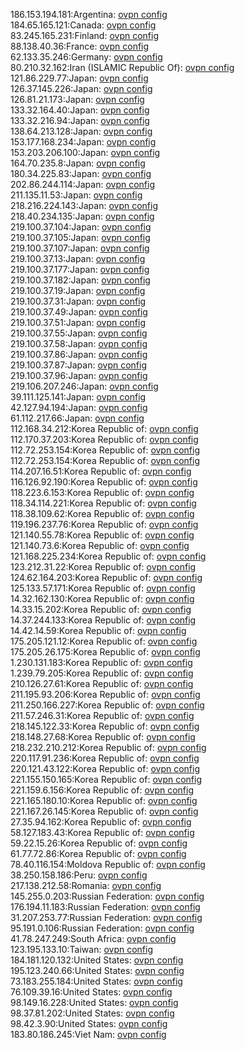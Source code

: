 186.153.194.181:Argentina: [ovpn config](vpn/186_153_194_181.ovpn)  
184.65.165.121:Canada: [ovpn config](vpn/184_65_165_121.ovpn)  
83.245.165.231:Finland: [ovpn config](vpn/83_245_165_231.ovpn)  
88.138.40.36:France: [ovpn config](vpn/88_138_40_36.ovpn)  
62.133.35.246:Germany: [ovpn config](vpn/62_133_35_246.ovpn)  
80.210.32.162:Iran (ISLAMIC Republic Of): [ovpn config](vpn/80_210_32_162.ovpn)  
121.86.229.77:Japan: [ovpn config](vpn/121_86_229_77.ovpn)  
126.37.145.226:Japan: [ovpn config](vpn/126_37_145_226.ovpn)  
126.81.21.173:Japan: [ovpn config](vpn/126_81_21_173.ovpn)  
133.32.164.40:Japan: [ovpn config](vpn/133_32_164_40.ovpn)  
133.32.216.94:Japan: [ovpn config](vpn/133_32_216_94.ovpn)  
138.64.213.128:Japan: [ovpn config](vpn/138_64_213_128.ovpn)  
153.177.168.234:Japan: [ovpn config](vpn/153_177_168_234.ovpn)  
153.203.206.100:Japan: [ovpn config](vpn/153_203_206_100.ovpn)  
164.70.235.8:Japan: [ovpn config](vpn/164_70_235_8.ovpn)  
180.34.225.83:Japan: [ovpn config](vpn/180_34_225_83.ovpn)  
202.86.244.114:Japan: [ovpn config](vpn/202_86_244_114.ovpn)  
211.135.11.53:Japan: [ovpn config](vpn/211_135_11_53.ovpn)  
218.216.224.143:Japan: [ovpn config](vpn/218_216_224_143.ovpn)  
218.40.234.135:Japan: [ovpn config](vpn/218_40_234_135.ovpn)  
219.100.37.104:Japan: [ovpn config](vpn/219_100_37_104.ovpn)  
219.100.37.105:Japan: [ovpn config](vpn/219_100_37_105.ovpn)  
219.100.37.107:Japan: [ovpn config](vpn/219_100_37_107.ovpn)  
219.100.37.13:Japan: [ovpn config](vpn/219_100_37_13.ovpn)  
219.100.37.177:Japan: [ovpn config](vpn/219_100_37_177.ovpn)  
219.100.37.182:Japan: [ovpn config](vpn/219_100_37_182.ovpn)  
219.100.37.19:Japan: [ovpn config](vpn/219_100_37_19.ovpn)  
219.100.37.31:Japan: [ovpn config](vpn/219_100_37_31.ovpn)  
219.100.37.49:Japan: [ovpn config](vpn/219_100_37_49.ovpn)  
219.100.37.51:Japan: [ovpn config](vpn/219_100_37_51.ovpn)  
219.100.37.55:Japan: [ovpn config](vpn/219_100_37_55.ovpn)  
219.100.37.58:Japan: [ovpn config](vpn/219_100_37_58.ovpn)  
219.100.37.86:Japan: [ovpn config](vpn/219_100_37_86.ovpn)  
219.100.37.87:Japan: [ovpn config](vpn/219_100_37_87.ovpn)  
219.100.37.96:Japan: [ovpn config](vpn/219_100_37_96.ovpn)  
219.106.207.246:Japan: [ovpn config](vpn/219_106_207_246.ovpn)  
39.111.125.141:Japan: [ovpn config](vpn/39_111_125_141.ovpn)  
42.127.94.194:Japan: [ovpn config](vpn/42_127_94_194.ovpn)  
61.112.217.66:Japan: [ovpn config](vpn/61_112_217_66.ovpn)  
112.168.34.212:Korea Republic of: [ovpn config](vpn/112_168_34_212.ovpn)  
112.170.37.203:Korea Republic of: [ovpn config](vpn/112_170_37_203.ovpn)  
112.72.253.154:Korea Republic of: [ovpn config](vpn/112_72_253_154.ovpn)  
112.72.253.154:Korea Republic of: [ovpn config](vpn/112_72_253_154.ovpn)  
114.207.16.51:Korea Republic of: [ovpn config](vpn/114_207_16_51.ovpn)  
116.126.92.190:Korea Republic of: [ovpn config](vpn/116_126_92_190.ovpn)  
118.223.6.153:Korea Republic of: [ovpn config](vpn/118_223_6_153.ovpn)  
118.34.114.221:Korea Republic of: [ovpn config](vpn/118_34_114_221.ovpn)  
118.38.109.62:Korea Republic of: [ovpn config](vpn/118_38_109_62.ovpn)  
119.196.237.76:Korea Republic of: [ovpn config](vpn/119_196_237_76.ovpn)  
121.140.55.78:Korea Republic of: [ovpn config](vpn/121_140_55_78.ovpn)  
121.140.73.6:Korea Republic of: [ovpn config](vpn/121_140_73_6.ovpn)  
121.168.225.234:Korea Republic of: [ovpn config](vpn/121_168_225_234.ovpn)  
123.212.31.22:Korea Republic of: [ovpn config](vpn/123_212_31_22.ovpn)  
124.62.164.203:Korea Republic of: [ovpn config](vpn/124_62_164_203.ovpn)  
125.133.57.171:Korea Republic of: [ovpn config](vpn/125_133_57_171.ovpn)  
14.32.162.130:Korea Republic of: [ovpn config](vpn/14_32_162_130.ovpn)  
14.33.15.202:Korea Republic of: [ovpn config](vpn/14_33_15_202.ovpn)  
14.37.244.133:Korea Republic of: [ovpn config](vpn/14_37_244_133.ovpn)  
14.42.14.59:Korea Republic of: [ovpn config](vpn/14_42_14_59.ovpn)  
175.205.121.12:Korea Republic of: [ovpn config](vpn/175_205_121_12.ovpn)  
175.205.26.175:Korea Republic of: [ovpn config](vpn/175_205_26_175.ovpn)  
1.230.131.183:Korea Republic of: [ovpn config](vpn/1_230_131_183.ovpn)  
1.239.79.205:Korea Republic of: [ovpn config](vpn/1_239_79_205.ovpn)  
210.126.27.61:Korea Republic of: [ovpn config](vpn/210_126_27_61.ovpn)  
211.195.93.206:Korea Republic of: [ovpn config](vpn/211_195_93_206.ovpn)  
211.250.166.227:Korea Republic of: [ovpn config](vpn/211_250_166_227.ovpn)  
211.57.246.31:Korea Republic of: [ovpn config](vpn/211_57_246_31.ovpn)  
218.145.122.33:Korea Republic of: [ovpn config](vpn/218_145_122_33.ovpn)  
218.148.27.68:Korea Republic of: [ovpn config](vpn/218_148_27_68.ovpn)  
218.232.210.212:Korea Republic of: [ovpn config](vpn/218_232_210_212.ovpn)  
220.117.91.236:Korea Republic of: [ovpn config](vpn/220_117_91_236.ovpn)  
220.121.43.122:Korea Republic of: [ovpn config](vpn/220_121_43_122.ovpn)  
221.155.150.165:Korea Republic of: [ovpn config](vpn/221_155_150_165.ovpn)  
221.159.6.156:Korea Republic of: [ovpn config](vpn/221_159_6_156.ovpn)  
221.165.180.10:Korea Republic of: [ovpn config](vpn/221_165_180_10.ovpn)  
221.167.26.145:Korea Republic of: [ovpn config](vpn/221_167_26_145.ovpn)  
27.35.94.162:Korea Republic of: [ovpn config](vpn/27_35_94_162.ovpn)  
58.127.183.43:Korea Republic of: [ovpn config](vpn/58_127_183_43.ovpn)  
59.22.15.26:Korea Republic of: [ovpn config](vpn/59_22_15_26.ovpn)  
61.77.72.86:Korea Republic of: [ovpn config](vpn/61_77_72_86.ovpn)  
78.40.116.154:Moldova Republic of: [ovpn config](vpn/78_40_116_154.ovpn)  
38.250.158.186:Peru: [ovpn config](vpn/38_250_158_186.ovpn)  
217.138.212.58:Romania: [ovpn config](vpn/217_138_212_58.ovpn)  
145.255.0.203:Russian Federation: [ovpn config](vpn/145_255_0_203.ovpn)  
176.194.11.183:Russian Federation: [ovpn config](vpn/176_194_11_183.ovpn)  
31.207.253.77:Russian Federation: [ovpn config](vpn/31_207_253_77.ovpn)  
95.191.0.106:Russian Federation: [ovpn config](vpn/95_191_0_106.ovpn)  
41.78.247.249:South Africa: [ovpn config](vpn/41_78_247_249.ovpn)  
123.195.133.10:Taiwan: [ovpn config](vpn/123_195_133_10.ovpn)  
184.181.120.132:United States: [ovpn config](vpn/184_181_120_132.ovpn)  
195.123.240.66:United States: [ovpn config](vpn/195_123_240_66.ovpn)  
73.183.255.184:United States: [ovpn config](vpn/73_183_255_184.ovpn)  
76.109.39.16:United States: [ovpn config](vpn/76_109_39_16.ovpn)  
98.149.16.228:United States: [ovpn config](vpn/98_149_16_228.ovpn)  
98.37.81.202:United States: [ovpn config](vpn/98_37_81_202.ovpn)  
98.42.3.90:United States: [ovpn config](vpn/98_42_3_90.ovpn)  
183.80.186.245:Viet Nam: [ovpn config](vpn/183_80_186_245.ovpn)  
